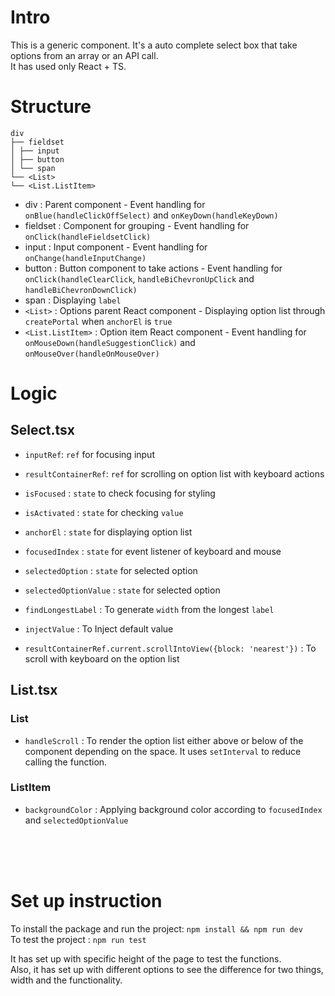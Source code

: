 # Intro

This is a generic component. It's a auto complete select box that take options from an array or an API call.<br>
It has used only React + TS.

# Structure

```
div
├── fieldset
│ ├── input
│ ├── button
│ └── span
└── <List>
└── <List.ListItem>
```

- div : Parent component - Event handling for `onBlue(handleClickOffSelect)` and `onKeyDown(handleKeyDown)`
- fieldset : Component for grouping - Event handling for `onClick(handleFieldsetClick)`
- input : Input component - Event handling for `onChange(handleInputChange)`
- button : Button component to take actions - Event handling for `onClick(handleClearClick`, `handleBiChevronUpClick` and `handleBiChevronDownClick)`
- span : Displaying `label`
- `<List>` : Options parent React component - Displaying option list through `createPortal` when `anchorEl` is `true`
- `<List.ListItem>` : Option item React component - Event handling for `onMouseDown(handleSuggestionClick)` and `onMouseOver(handleOnMouseOver)`

# Logic

## Select.tsx

- `inputRef`: `ref` for focusing input
- `resultContainerRef`: `ref` for scrolling on option list with keyboard actions

- `isFocused` : `state` to check focusing for styling
- `isActivated` : `state` for checking `value`
- `anchorEl` : `state` for displaying option list
- `focusedIndex` : `state` for event listener of keyboard and mouse
- `selectedOption` : `state` for selected option
- `selectedOptionValue` : `state` for selected option

- `findLongestLabel` : To generate `width` from the longest `label`
- `injectValue` : To Inject default value
- `resultContainerRef.current.scrollIntoView({block: 'nearest'})` : To scroll with keyboard on the option list

## List.tsx

### List

- `handleScroll` : To render the option list either above or below of the component depending on the space. It uses `setInterval` to reduce calling the function.

### ListItem

- `backgroundColor` : Applying background color according to `focusedIndex` and `selectedOptionValue`

<br>
<br>
<br>

# Set up instruction

To install the package and run the project: `npm install && npm run dev` <br>
To test the project : `npm run test`

It has set up with specific height of the page to test the functions.<br>
Also, it has set up with different options to see the difference for two things, width and the functionality.
